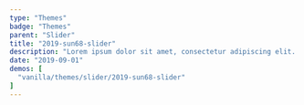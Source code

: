 ```yaml
---
type: "Themes"
badge: "Themes"
parent: "Slider"
title: "2019-sun68-slider"
description: "Lorem ipsum dolor sit amet, consectetur adipiscing elit. Nunc tempus laoreet leo sit amet iaculis."
date: "2019-09-01"
demos: [
  "vanilla/themes/slider/2019-sun68-slider"
]
---
```

